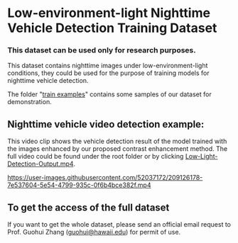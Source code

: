 # Low-environment-light Nighttime Vehicle Detection Training Dataset
### This dataset can be used only for research purposes. ###

This dataset contains nighttime images under low-environment-light conditions, they could be used for the purpose of training models for nighttime vehicle detection.


The folder "<a href="./train examples">train examples</a>" contains some samples of our dataset for demonstration.

## Nighttime vehicle video detection example:
This video clip shows the vehicle detection result of the model trained with the images enhanced by our proposed contrast enhancement method.
The full video could be found under the root folder or by clicking <a href="./Low-Light-Detection-Output.mp4">Low-Light-Detection-Output.mp4</a>.


https://user-images.githubusercontent.com/52037172/209126178-7e537604-5e54-4799-935c-0f6b4bce382f.mp4


## To get the access of the full dataset
If you want to get the whole dataset, please send an official email request to Prof. Guohui Zhang (guohui@hawaii.edu) for permit of use.
